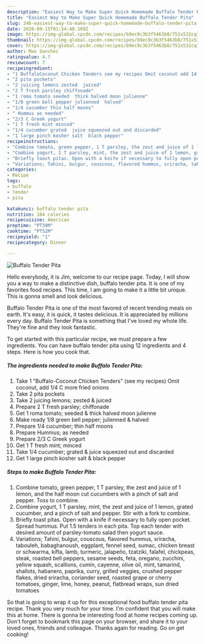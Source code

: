 ```yaml
---
description: "Easiest Way to Make Super Quick Homemade Buffalo Tender Pita"
title: "Easiest Way to Make Super Quick Homemade Buffalo Tender Pita"
slug: 246-easiest-way-to-make-super-quick-homemade-buffalo-tender-pita
date: 2020-09-15T01:54:40.109Z
image: https://img-global.cpcdn.com/recipes/b9ec9c3b3f5463b8/751x532cq70/buffalo-tender-pita-recipe-main-photo.jpg
thumbnail: https://img-global.cpcdn.com/recipes/b9ec9c3b3f5463b8/751x532cq70/buffalo-tender-pita-recipe-main-photo.jpg
cover: https://img-global.cpcdn.com/recipes/b9ec9c3b3f5463b8/751x532cq70/buffalo-tender-pita-recipe-main-photo.jpg
author: Max Sanchez
ratingvalue: 4.7
reviewcount: 7
recipeingredient:
- "1 BuffaloCoconut Chicken Tenders see my recipes Omit coconut add 14 C more fried onions"
- "2 pita pockets"
- "2 juicing lemons zested  juiced"
- "2 T fresh parsley chiffonade"
- "1 roma tomato seeded  thick halved moon julienne"
- "1/8 green bell pepper julienned  halved"
- "1/4 cucumber thin half moons"
- " Hummus as needed"
- "2/3 C Greek yogurt"
- "1 T fresh mint minced"
- "1/4 cucumber grated  juice squeezed out and discarded"
- "1 large pinch kosher salt  black pepper"
recipeinstructions:
- "Combine tomato, green pepper, 1 T parsley, the zest and juice of 1 lemon, and the half moon cut cucumbers with a pinch of salt and pepper. Toss to combine."
- "Combine yogurt, 1 T parsley, mint, the zest and juice of 1 lemon, grated cucumber, and a pinch of salt and pepper. Stir with a fork to combine."
- "Briefly toast pitas. Open with a knife if necessary to fully open pocket. Spread hummus. Put 1.5 tenders in each pita. Top each tender with desired amount of parsley-tomato salad then yogurt sauce."
- "Variations; Tahini, bulgur, couscous, flavored hummus, sriracha, tabouleh, babaghanoush, eggplant, fennel seed, sumac, chicken breast or schwarma, kifta, lamb, turmeric, jalapeño, tzatziki, falafel, chickpeas, steak, roasted bell peppers, sesame seeds, feta, oregano, zucchini, yellow squash, scallions, cumin, cayenne, olive oil, mint, tamarind, shallots, habanero, paprika, curry, grilled veggies, crushed pepper flakes, dried sriracha, coriander seed, roasted grape or cherry tomatoes, ginger, lime, honey, peanut, flatbread wraps, sun dried tomatoes"
categories:
- Recipe
tags:
- buffalo
- tender
- pita

katakunci: buffalo tender pita 
nutrition: 164 calories
recipecuisine: American
preptime: "PT39M"
cooktime: "PT52M"
recipeyield: "1"
recipecategory: Dinner

---
```



![Buffalo Tender Pita](https://img-global.cpcdn.com/recipes/b9ec9c3b3f5463b8/751x532cq70/buffalo-tender-pita-recipe-main-photo.jpg)

Hello everybody, it is Jim, welcome to our recipe page. Today, I will show you a way to make a distinctive dish, buffalo tender pita. It is one of my favorites food recipes. This time, I am going to make it a little bit unique. This is gonna smell and look delicious.

Buffalo Tender Pita is one of the most favored of recent trending meals on earth. It's easy, it is quick, it tastes delicious. It is appreciated by millions every day. Buffalo Tender Pita is something that I've loved my whole life. They're fine and they look fantastic.




To get started with this particular recipe, we must prepare a few ingredients. You can have buffalo tender pita using 12 ingredients and 4 steps. Here is how you cook that.

<!--inarticleads1-->

##### The ingredients needed to make Buffalo Tender Pita:

1. Take 1 &#34;Buffalo-Coconut Chicken Tenders&#34; (see my recipes) Omit coconut, add 1/4 C more fried onions
1. Take 2 pita pockets
1. Take 2 juicing lemons; zested &amp; juiced
1. Prepare 2 T fresh parsley; chiffonade
1. Get 1 roma tomato; seeded &amp; thick halved moon julienne
1. Make ready 1/8 green bell pepper; julienned &amp; halved
1. Prepare 1/4 cucumber; thin half moons
1. Prepare  Hummus; as needed
1. Prepare 2/3 C Greek yogurt
1. Get 1 T fresh mint; minced
1. Take 1/4 cucumber; grated &amp; juice squeezed out and discarded
1. Get 1 large pinch kosher salt &amp; black pepper




<!--inarticleads2-->

##### Steps to make Buffalo Tender Pita:

1. Combine tomato, green pepper, 1 T parsley, the zest and juice of 1 lemon, and the half moon cut cucumbers with a pinch of salt and pepper. Toss to combine.
1. Combine yogurt, 1 T parsley, mint, the zest and juice of 1 lemon, grated cucumber, and a pinch of salt and pepper. Stir with a fork to combine.
1. Briefly toast pitas. Open with a knife if necessary to fully open pocket. Spread hummus. Put 1.5 tenders in each pita. Top each tender with desired amount of parsley-tomato salad then yogurt sauce.
1. Variations; Tahini, bulgur, couscous, flavored hummus, sriracha, tabouleh, babaghanoush, eggplant, fennel seed, sumac, chicken breast or schwarma, kifta, lamb, turmeric, jalapeño, tzatziki, falafel, chickpeas, steak, roasted bell peppers, sesame seeds, feta, oregano, zucchini, yellow squash, scallions, cumin, cayenne, olive oil, mint, tamarind, shallots, habanero, paprika, curry, grilled veggies, crushed pepper flakes, dried sriracha, coriander seed, roasted grape or cherry tomatoes, ginger, lime, honey, peanut, flatbread wraps, sun dried tomatoes




So that is going to wrap it up for this exceptional food buffalo tender pita recipe. Thank you very much for your time. I'm confident that you will make this at home. There is gonna be interesting food at home recipes coming up. Don't forget to bookmark this page on your browser, and share it to your loved ones, friends and colleague. Thanks again for reading. Go on get cooking!
